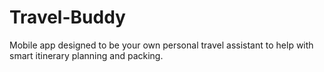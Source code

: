 # Travel-Buddy
Mobile app designed to be your own personal travel assistant to help with smart itinerary planning and packing.
